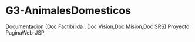 # G3-AnimalesDomesticos
Documentacion (Doc Factibilida , Doc Vision,Doc Mision,Doc SRS)     Proyecto PaginaWeb-JSP
